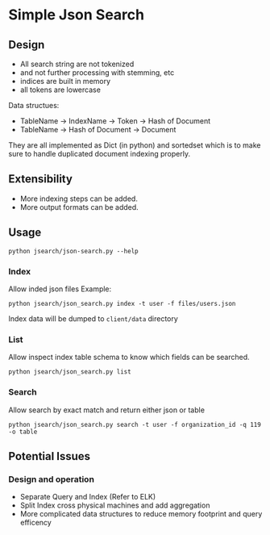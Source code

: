 # Simple Json Search

## Design
- All search string are not tokenized
- and not further processing with stemming, etc
- indices are built in memory
- all tokens are lowercase

Data structues:
- TableName -> IndexName -> Token -> Hash of Document
- TableName -> Hash of Document -> Document

They are all implemented as Dict (in python) and sortedset which is to make sure to handle duplicated document indexing properly.

## Extensibility
- More indexing steps can be added. 
- More output formats can be added.

## Usage

```
python jsearch/json-search.py --help
```

### Index
Allow inded json files
Example:
```
python jsearch/json_search.py index -t user -f files/users.json
```
Index data will be dumped to ```client/data``` directory

### List
Allow inspect index table schema to know which fields can be searched.

```
python jsearch/json_search.py list
```

### Search

Allow search by exact match and return either json or table
```
python jsearch/json_search.py search -t user -f organization_id -q 119 -o table 
```

## Potential Issues
### Design and operation
- Separate Query and Index (Refer to ELK)
- Split Index cross physical machines and add aggregation
- More complicated data structures to reduce memory footprint and query efficency


